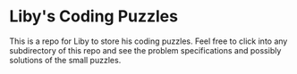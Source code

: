 # Liby's Coding Puzzles

This is a repo for Liby to store his coding puzzles. Feel free to click into any
subdirectory of this repo and see the problem specifications and possibly
solutions of the small puzzles.
